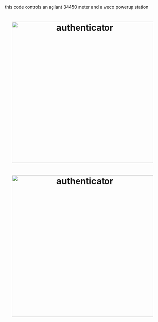 this code controls an agilant 34450 meter and a weco powerup station 




<h1 align="center"><img src="./screens hots/Capture3.PNG" alt="authenticator" width="460px">
</h1>


<h1 align="center"><img src="./screens hots/Capture7.PNG" alt="authenticator" width="460px">
</h1>

